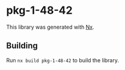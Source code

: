 # pkg-1-48-42

This library was generated with [Nx](https://nx.dev).

## Building

Run `nx build pkg-1-48-42` to build the library.
